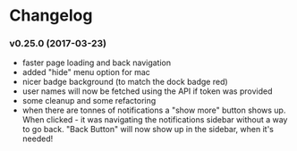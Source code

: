 # Changelog



### v0.25.0 (2017-03-23)
- faster page loading and back navigation
- added "hide" menu option for mac
- nicer badge background (to match the dock badge red)
- user names will now be fetched using the API if token was provided
- some cleanup and some refactoring
- when there are tonnes of notifications a "show more" button shows up. When clicked - it was navigating the notifications sidebar without a way to go back. "Back Button" will now show up in the sidebar, when it's needed!
